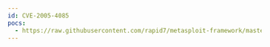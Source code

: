 ```yaml
---
id: CVE-2005-4085
pocs:
  - https://raw.githubusercontent.com/rapid7/metasploit-framework/master/modules/exploits/windows/proxy/bluecoat_winproxy_host.rb
---
```

